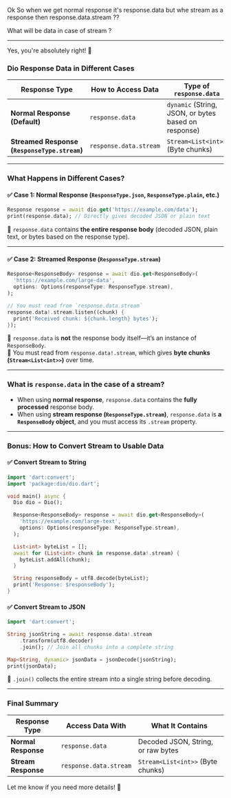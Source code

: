 Ok So when we get normal response it's response.data 
but whe  stream as a response
then response.data.stream ??

What will be data in case of stream ?

---


Yes, you're absolutely right! 🚀  

### **Dio Response Data in Different Cases**
| **Response Type** | **How to Access Data** | **Type of `response.data`** |
|------------------|----------------------|---------------------------|
| **Normal Response (Default)** | `response.data` | `dynamic` (String, JSON, or bytes based on response) |
| **Streamed Response (`ResponseType.stream`)** | `response.data.stream` | `Stream<List<int>>` (Byte chunks) |

---

### **What Happens in Different Cases?**
#### ✅ **Case 1: Normal Response (`ResponseType.json`, `ResponseType.plain`, etc.)**
```dart
Response response = await dio.get('https://example.com/data');
print(response.data); // Directly gives decoded JSON or plain text
```
📌 `response.data` contains **the entire response body** (decoded JSON, plain text, or bytes based on the response type).

---

#### ✅ **Case 2: Streamed Response (`ResponseType.stream`)**
```dart
Response<ResponseBody> response = await dio.get<ResponseBody>(
  'https://example.com/large-data',
  options: Options(responseType: ResponseType.stream),
);

// You must read from `response.data.stream`
response.data!.stream.listen((chunk) {
  print('Received chunk: ${chunk.length} bytes');
});
```
📌 `response.data` is **not** the response body itself—it’s an instance of `ResponseBody`.  
📌 You must read from `response.data!.stream`, which gives **byte chunks (`Stream<List<int>>`)** over time.

---

### **What is `response.data` in the case of a stream?**
- When using **normal response**, `response.data` contains the **fully processed** response body.
- When using **stream response (`ResponseType.stream`)**, `response.data` is **a `ResponseBody` object**, and you must access its `.stream` property.

---

### **Bonus: How to Convert Stream to Usable Data**
#### ✅ **Convert Stream to String**
```dart
import 'dart:convert';
import 'package:dio/dio.dart';

void main() async {
  Dio dio = Dio();

  Response<ResponseBody> response = await dio.get<ResponseBody>(
    'https://example.com/large-text',
    options: Options(responseType: ResponseType.stream),
  );

  List<int> byteList = [];
  await for (List<int> chunk in response.data!.stream) {
    byteList.addAll(chunk);
  }

  String responseBody = utf8.decode(byteList);
  print('Response: $responseBody');
}
```

#### ✅ **Convert Stream to JSON**
```dart
import 'dart:convert';

String jsonString = await response.data!.stream
    .transform(utf8.decoder)
    .join(); // Join all chunks into a complete string

Map<String, dynamic> jsonData = jsonDecode(jsonString);
print(jsonData);
```
🔹 `.join()` collects the entire stream into a single string before decoding.

---

### **Final Summary**
| **Response Type** | **Access Data With** | **What It Contains** |
|------------------|----------------------|----------------------|
| **Normal Response** | `response.data` | Decoded JSON, String, or raw bytes |
| **Stream Response** | `response.data.stream` | `Stream<List<int>>` (Byte chunks) |

Let me know if you need more details! 🚀
